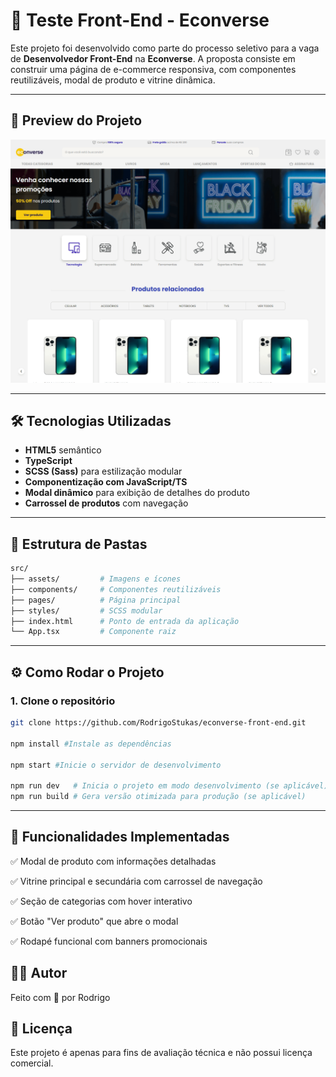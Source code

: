 # 🚀 Teste Front-End - Econverse

Este projeto foi desenvolvido como parte do processo seletivo para a vaga de **Desenvolvedor Front-End** na **Econverse**. A proposta consiste em construir uma página de e-commerce responsiva, com componentes reutilizáveis, modal de produto e vitrine dinâmica.

---

## 📸 Preview do Projeto

![Preview do Projeto](./public/preview.png)

---

## 🛠 Tecnologias Utilizadas

- **HTML5** semântico
- **TypeScript**
- **SCSS (Sass)** para estilização modular
- **Componentização com JavaScript/TS**
- **Modal dinâmico** para exibição de detalhes do produto
- **Carrossel de produtos** com navegação

---

## 📁 Estrutura de Pastas

```bash
src/
├── assets/         # Imagens e ícones
├── components/     # Componentes reutilizáveis
├── pages/          # Página principal
├── styles/         # SCSS modular
├── index.html      # Ponto de entrada da aplicação
└── App.tsx         # Componente raiz
```


---

## ⚙️ Como Rodar o Projeto

### 1. Clone o repositório

```bash
git clone https://github.com/RodrigoStukas/econverse-front-end.git

npm install #Instale as dependências

npm start #Inicie o servidor de desenvolvimento

npm run dev   # Inicia o projeto em modo desenvolvimento (se aplicável)
npm run build # Gera versão otimizada para produção (se aplicável)
 ```

---

## 🧩 Funcionalidades Implementadas

✅ Modal de produto com informações detalhadas

✅ Vitrine principal e secundária com carrossel de navegação

✅ Seção de categorias com hover interativo

✅ Botão "Ver produto" que abre o modal

✅ Rodapé funcional com banners promocionais

## 👨‍💻 Autor

Feito com 💙 por Rodrigo

## 📄 Licença

Este projeto é apenas para fins de avaliação técnica e não possui licença comercial.